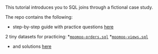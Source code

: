 This tutorial introduces you to SQL joins through a fictional case study.

The repo contains the following:

* step-by-step guide with practice questions [here](https://github.com/fabryandrea/sql-joins/blob/master/tutorial-sql-joins.md)

2 tiny datasets for practicing:
*[`moomoo-orders.sql`](https://github.com/fabryandrea/sql-joins/blob/master/moomoo-orders.sql)
*[`moomoo-views.sql`](https://github.com/fabryandrea/sql-joins/blob/master/moomoo-views.sql)

* and solutions [here](https://github.com/fabryandrea/sql-joins/blob/master/solutions.sql)
